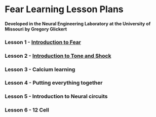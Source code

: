 # Fear Learning Lesson Plans
#### Developed in the Neural Engineering Laboratory at the University of Missouri by Gregory Glickert
### Lesson 1 - [Introduction to Fear](/Lesson-1-What-is-Fear/)
### Lesson 2 - [Introduction to Tone and Shock](/Lesson-2-How-do-Tone-Shock-pair/)
### Lesson 3 - Calcium learning
### Lesson 4 - Putting everything together
### Lesson 5 - Introduction to Neural circuits
### Lesson 6 - 12 Cell 